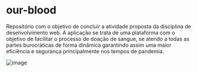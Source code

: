 # our-blood
Repositório com o objetivo  de concluir a atividade proposta da disciplina de desenvolvimento web. A aplicação se trata de uma plataforma com  o objetivo de  facilitar  o processo de doação de sangue, se atendo a todas as partes burocráticas de forma dinâmica garantindo assim uma maior eficiência e segurança principalmente nos tempos de pandemia.

![image](https://user-images.githubusercontent.com/54694777/114952004-cde43700-9e2b-11eb-98ae-b5382c91856a.png)

